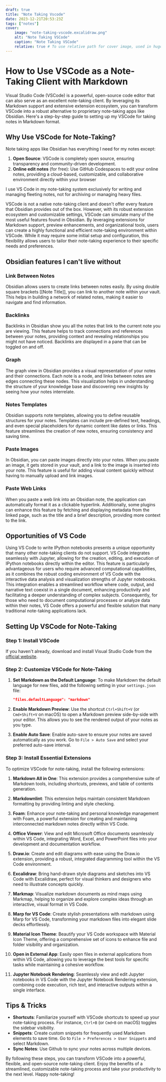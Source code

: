 ```yaml
---
draft: true
title: "Note Taking Vscode"
date: 2023-12-21T20:53:23Z
tags: ["notes"]
cover:
    image: "note-taking-vscode.excalidraw.png"
    alt: "Note Taking VSCode"
    caption: "Note Taking VSCode"
    relative: true # To use relative path for cover image, used in hugo Page-bundles
---
```


# How to Use VSCode as a Note-Taking Client with Markdown

Visual Studio Code (VSCode) is a powerful, open-source code editor that can also serve as an excellent note-taking client. By leveraging its Markdown support and extensive extension ecosystem, you can transform VSCode into a robust alternative to proprietary note-taking apps like Obsidian. Here's a step-by-step guide to setting up my VSCode for taking notes in Markdown format.

## Why Use VSCode for Note-Taking?

Note taking apps like Obsidian has everything I need for my notes except:

1. **Open Source**: VSCode is completely open source, ensuring transparency and community-driven development.
2. **Online edit notes** (for free): Use GitHub Codespaces to edit your online notes, providing a cloud-based, customizable, and collaborative environment directly within your browser

I use VS Code in my note-taking system exclusively for writing and managing fleeting notes, not for archiving or managing heavy files.

VSCode is not a native note-taking client and doesn't offer every feature that Obsidian provides out of the box. However, with its robust extension ecosystem and customizable settings, VSCode can simulate many of the most useful features found in Obsidian. By leveraging extensions for Markdown support, preview enhancements, and organizational tools, users can create a highly functional and efficient note-taking environment within VSCode. While it may require some initial setup and configuration, this flexibility allows users to tailor their note-taking experience to their specific needs and preferences.

## Obsidian features I can't live without

### Link Between Notes

Obsidian allows users to create links between notes easily. By using double square brackets [[Note Title]], you can link to another note within your vault. This helps in building a network of related notes, making it easier to navigate and find information.

### Backlinks

Backlinks in Obsidian show you all the notes that link to the current note you are viewing. This feature helps to track connections and references between your notes, providing context and revealing relationships you might not have noticed. Backlinks are displayed in a pane that can be toggled on and off.

### Graph

The graph view in Obsidian provides a visual representation of your notes and their connections. Each note is a node, and links between notes are edges connecting these nodes. This visualization helps in understanding the structure of your knowledge base and discovering new insights by seeing how your notes interrelate.

### Notes Templates

Obsidian supports note templates, allowing you to define reusable structures for your notes. Templates can include pre-defined text, headings, and even special placeholders for dynamic content like dates or links. This feature streamlines the creation of new notes, ensuring consistency and saving time.

### Paste Images

In Obsidian, you can paste images directly into your notes. When you paste an image, it gets stored in your vault, and a link to the image is inserted into your note. This feature is useful for adding visual content quickly without having to manually upload and link images.

### Paste Web Links

When you paste a web link into an Obsidian note, the application can automatically format it as a clickable hyperlink. Additionally, some plugins can enhance this feature by fetching and displaying metadata from the linked page, such as the title and a brief description, providing more context to the link.

## Opportunities of VS Code

Using VS Code to write IPython notebooks presents a unique opportunity that many other note-taking clients do not support. VS Code integrates seamlessly with Jupyter, allowing for the creation, editing, and execution of IPython notebooks directly within the editor. This feature is particularly advantageous for users who require advanced computational capabilities, as it combines the robust coding environment of VS Code with the interactive data analysis and visualization strengths of Jupyter notebooks. This integration enables a streamlined workflow where code, output, and narrative text coexist in a single document, enhancing productivity and facilitating a deeper understanding of complex subjects. Consequently, for those who need to document computational processes or analyze data within their notes, VS Code offers a powerful and flexible solution that many traditional note-taking applications lack.

## Setting Up VSCode for Note-Taking

### Step 1: Install VSCode

If you haven't already, download and install Visual Studio Code from the [official website](https://code.visualstudio.com/).

### Step 2: Customize VSCode for Note-Taking

1. **Set Markdown as the Default Language**: To make Markdown the default language for new files, add the following setting in your `settings.json` file:
   ```json
   "files.defaultLanguage": "markdown"
   ```

2. **Enable Markdown Preview**: Use the shortcut `Ctrl+Shift+V` (or `Cmd+Shift+V` on macOS) to open a Markdown preview side-by-side with your editor. This allows you to see the rendered output of your notes as you type.

4. **Enable Auto Save**: Enable auto-save to ensure your notes are saved automatically as you work. Go to `File > Auto Save` and select your preferred auto-save interval.

### Step 3: Install Essential Extensions

To optimize VSCode for note-taking, install the following extensions:

1. **Markdown All in One**: This extension provides a comprehensive suite of Markdown tools, including shortcuts, previews, and table of contents generation.

2. **Markdownlint**: This extension helps maintain consistent Markdown formatting by providing linting and style checking.

3. **Foam**: Enhance your note-taking and personal knowledge management with Foam, a powerful extension for creating and maintaining interconnected markdown notes directly within VS Code.

4. **Office Viewer**: View and edit Microsoft Office documents seamlessly within VS Code, integrating Word, Excel, and PowerPoint files into your development and documentation workflow.

5. **Draw.io**: Create and edit diagrams with ease using the Draw.io extension, providing a robust, integrated diagramming tool within the VS Code environment.

6. **Excalidraw**: Bring hand-drawn style diagrams and sketches into VS Code with Excalidraw, perfect for visual thinkers and designers who need to illustrate concepts quickly.

7. **Markmap**: Visualize markdown documents as mind maps using Markmap, helping to organize and explore complex ideas through an interactive, visual format in VS Code.

8. **Marp for VS Code**: Create stylish presentations with markdown using Marp for VS Code, transforming your markdown files into elegant slide decks effortlessly.

9. **Material Icon Theme**: Beautify your VS Code workspace with Material Icon Theme, offering a comprehensive set of icons to enhance file and folder visibility and organization.

10. **Open in External App**: Easily open files in external applications from within VS Code, allowing you to leverage the best tools for specific tasks while maintaining a cohesive workflow.

11. **Jupyter Notebook Rendering**: Seamlessly view and edit Jupyter notebooks in VS Code with the Jupyter Notebook Rendering extension, combining code execution, rich text, and interactive outputs within a single interface.

## Tips & Tricks

- **Shortcuts**: Familiarize yourself with VSCode shortcuts to speed up your note-taking process. For instance, `Ctrl+B` (or `Cmd+B` on macOS) toggles the sidebar visibility.
- **Snippets**: Create custom snippets for frequently used Markdown elements to save time. Go to `File > Preferences > User Snippets` and select Markdown.
- **Sync Notes**: Use Github to sync your notes across multiple devices.

By following these steps, you can transform VSCode into a powerful, flexible, and open-source note-taking client. Enjoy the benefits of a streamlined, customizable note-taking process and take your productivity to the next level. Happy note-taking!
